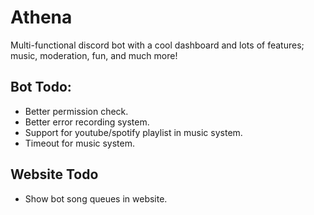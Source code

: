 # Athena

Multi-functional discord bot with a cool dashboard and lots of features; music, moderation, fun, and much more!

## Bot Todo:

- Better permission check.
- Better error recording system.
- Support for youtube/spotify playlist in music system.
- Timeout for music system.

## Website Todo

- Show bot song queues in website.
